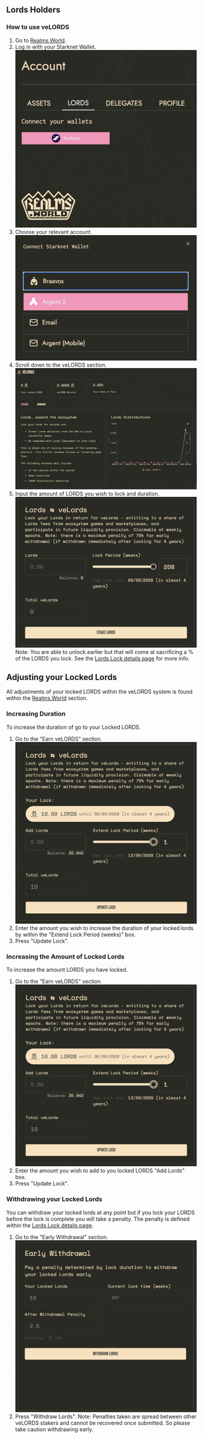 ## Lords Holders
### How to use veLORDS 
1. Go to [Realms.World](https://realms.world/account/lords).
2. Log in with your Starknet Wallet.
![Login](https://github.com/Calcutatator/TLP/blob/main/Images/login.png)
3. Choose your relevant account.
![chooseacc](https://github.com/Calcutatator/TLP/blob/main/Images/chooseacc.png)
4. Scroll down to the veLORDS section.
![velordssec](https://github.com/Calcutatator/TLP/blob/main/Images/velords_page.png)
5. Input the amount of LORDS you wish to lock and duration.
![velordslock](https://github.com/Calcutatator/TLP/blob/main/Images/velordslock.png)
Note: You are able to unlock earlier but that will come at sacrificing a % of the LORDS you lock. See the [Lords Lock details page](https://github.com/Calcutatator/TLP/blob/main/Document/How%20to%20/End%20User/Lords%20Lock.md) for more info.

## Adjusting your Locked Lords
All adjustments of your locked LORDS within the veLORDS system is found within the [Realms.World](https://realms.world/account/lords) section.
### Increasing Duration
To increase the duration of  go to your Locked LORDS.

1. Go to the "Earn veLORDS" section. 
![velordslock](https://github.com/Calcutatator/TLP/blob/main/Images/increase_lock.png)
2. Enter the amount you wish to increase the duration of your locked lords by within the "Extend Lock Period (weeks)" box.
3. Press "Update Lock".

### Increasing the Amount of Locked Lords
To increase the amount LORDS you have locked.

1. Go to the "Earn veLORDS" section. 
![velordslock](https://github.com/Calcutatator/TLP/blob/main/Images/increase_lock.png)
2. Enter the amount you wish to add to you locked LORDS "Add Lords" box.
3. Press "Update Lock".

### Withdrawing your Locked Lords
You can withdraw your locked lords at any point but if you lock your LORDS before the lock is complete you will take a penalty. The penalty is defined within the [Lords Lock details page](https://github.com/Calcutatator/TLP/blob/main/Document/How%20to%20/End%20User/Lords%20Lock.md).

1. Go to the "Early Withdrawal" section.
![earlywithdraw](https://github.com/Calcutatator/TLP/blob/main/Images/earlywithdraw.png)
2. Press "Withdraw Lords".
Note: Penalties taken are spread between other veLORDS stakers and cannot be recovered once submitted. So please take caution withdrawing early.
